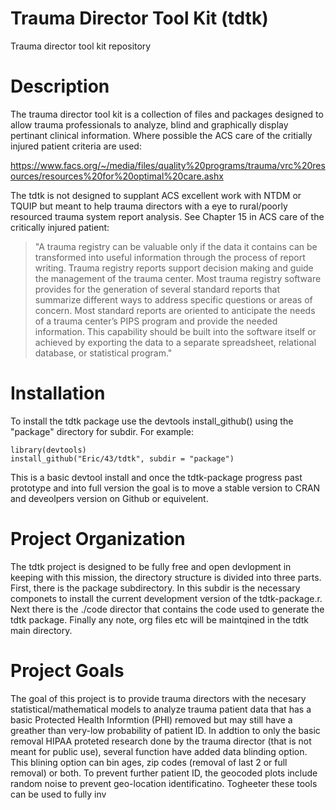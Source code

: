 # Trauma Director Tool Kit (tdtk)
Trauma director tool kit repository
# Description
The trauma director tool kit is a collection of files and packages designed to allow trauma professionals to analyze, blind and graphically display pertinant clinical information.  Where possible the ACS care of the critially injured patient criteria are used:


https://www.facs.org/~/media/files/quality%20programs/trauma/vrc%20resources/resources%20for%20optimal%20care.ashx


The tdtk is not designed to supplant ACS excellent work with NTDM or TQUIP but meant to help trauma directors with a eye to rural/poorly resourced trauma system report analysis.  See Chapter 15 in ACS care of the critically injured patient:

>"A trauma registry can be valuable only if the data it contains can be transformed into useful information through the process of report writing. Trauma registry reports support decision making and guide the management of the trauma center. Most trauma registry software provides for the generation of several standard reports that summarize different ways to address specific questions or areas of concern. Most standard reports are oriented to anticipate the needs of a trauma center’s PIPS program and provide the needed information. This capability should be built into the software itself or achieved by exporting the data to a separate spreadsheet, relational database, or statistical program."

# Installation

To install the tdtk package use the devtools install_github() using the "package" directory for subdir.  For example:

```{r}
library(devtools)
install_github("Eric/43/tdtk", subdir = "package")
```

This is a basic devtool install and once the tdtk-package progress past prototype and into full version the goal is to move a stable version to CRAN and deveolpers version on Github or equivelent.  

# Project Organization

The tdtk project is designed to be fully free and open devlopment in keeping with this mission, the directory structure is divided into three parts.  First, there is the package subdirectory.  In this subdir is the necessary componets to install the current development version of the tdtk-package.r.  Next there is the ./code director that contains the code used to generate the tdtk package.  Finally any note, org files etc will be maintqined in the tdtk main directory.  

# Project Goals

The goal of this project is to provide trauma directors with the necesary statistical/mathematical models to analyze trauma patient data that has a basic Protected Health Informtion (PHI) removed but may still have a greather than very-low probability of patient ID.  In addtion to only the basic removal HIPAA proteted research done by the trauma director (that is not meant for public use), several function have added data blinding option.  This blining option can bin ages, zip codes (removal of last 2 or full removal) or both.  To prevent further patient ID, the geocoded plots include random noise to prevent geo-location identificatino.  Togheeter these tools can be used to fully inv
